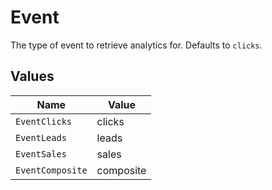 # Event

The type of event to retrieve analytics for. Defaults to `clicks`.


## Values

| Name             | Value            |
| ---------------- | ---------------- |
| `EventClicks`    | clicks           |
| `EventLeads`     | leads            |
| `EventSales`     | sales            |
| `EventComposite` | composite        |
